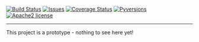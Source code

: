 [![Build Status](https://travis-ci.org/hpe-container-platform-community/hpecp-client.svg?branch=master)](https://travis-ci.org/hpe-container-platform-community/hpecp-client)
[![Issues](https://img.shields.io/github/issues/hpe-container-platform-community/hpecp-client/bug.svg)](https://github.com/hpe-container-platform-community/hpecp-client/issues?q=is%3Aissue+is%3Aopen+label%3A"bug")
[![Coverage Status](https://coveralls.io/repos/github/hpe-container-platform-community/hpecp-client/badge.svg?branch=master)](https://coveralls.io/github/hpe-container-platform-community/hpecp-client?branch=master)
[![Pyversions](https://img.shields.io/badge/Pyversions-2.7,%203.3,%203.4,%203.5,%203.6-green.svg)](https://github.com/hpe-container-platform-community/hpecp-client/blob/master/tox.ini#L7)
[![Apache2 license](http://img.shields.io/badge/license-apache2-brightgreen.svg)](http://opensource.org/licenses/Apache-2.0)

----

This project is a prototype - nothing to see here yet!
